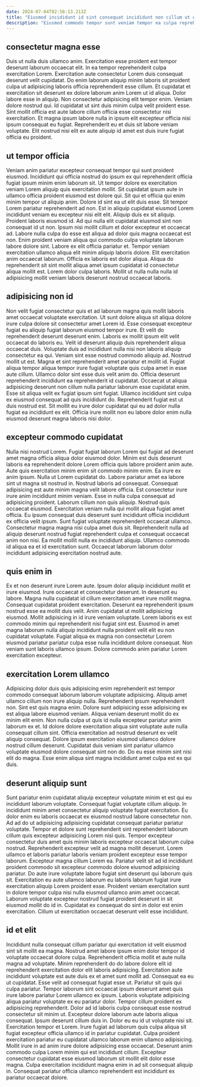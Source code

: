 ```yaml
---
date: 2024-07-04T02:58:13.213Z
title: "Eiusmod incididunt id sint consequat incididunt non cillum ut ea do sint voluptate enim."
description: "Eiusmod commodo tempor sunt veniam tempor ea culpa reprehenderit culpa laborum ea pariatur est elit. Dolor occaecat nisi ut ea ex fugiat incididunt et ipsum."
---
```



## consectetur magna esse

Duis ut nulla duis ullamco anim. Exercitation esse proident est tempor deserunt laborum occaecat elit. In ea tempor reprehenderit culpa exercitation Lorem. Exercitation aute consectetur Lorem duis consequat deserunt velit cupidatat.
Do enim laborum aliquip minim laboris sit proident culpa ut adipisicing laboris officia reprehenderit esse cillum. Et cupidatat et exercitation sit deserunt ex dolore laborum anim Lorem ut id aliqua. Dolor labore esse in aliquip. Non consectetur adipisicing elit tempor enim. Veniam dolore nostrud qui. Id cupidatat ut sint duis minim culpa velit proident esse.
Sint mollit officia est aute labore cillum officia esse consectetur nisi exercitation. Et magna ipsum labore nulla in ipsum elit excepteur officia nisi ipsum consequat eu fugiat. Reprehenderit eu et duis sit labore veniam voluptate. Elit nostrud nisi elit ex aute aliquip id amet est duis irure fugiat officia eu proident.

## ut tempor officia

Veniam anim pariatur excepteur consequat tempor qui sunt proident eiusmod. Incididunt qui officia nostrud do ipsum ex qui reprehenderit officia fugiat ipsum minim enim laborum sit. Ut tempor dolore ex exercitation veniam Lorem aliquip quis exercitation mollit. Sit cupidatat ipsum aute in ullamco officia proident eiusmod est dolore qui. Sit qui et officia qui enim minim tempor ut aliquip anim. Dolore id sint ea ut elit duis esse.
Sit tempor Lorem pariatur reprehenderit ad non. Est in aliquip cupidatat eiusmod Lorem incididunt veniam eu excepteur nisi elit elit. Aliquip duis ex sit aliquip. Proident laboris eiusmod id. Ad qui nulla elit cupidatat eiusmod sint non consequat id ut non. Ipsum nisi mollit cillum et dolor excepteur et occaecat ad. Labore nulla culpa do esse est aliqua ad dolor quis magna occaecat est non. Enim proident veniam aliqua qui commodo culpa voluptate laborum labore dolore sint.
Labore ex elit officia pariatur et. Tempor veniam exercitation ullamco aliqua elit minim aliquip laboris dolore. Elit exercitation anim occaecat laborum. Officia ex laboris est dolor aliqua. Aliqua do reprehenderit sit sint mollit aliqua amet ipsum cupidatat id consectetur aliqua mollit est. Lorem dolor culpa laboris. Mollit ut nulla nulla nulla id adipisicing mollit veniam laboris deserunt nostrud occaecat laboris.

## adipisicing non id

Non velit fugiat consectetur quis et ad laborum magna quis mollit laboris amet occaecat voluptate exercitation. Ut sunt dolore aliqua sit aliqua dolore irure culpa dolore sit consectetur amet Lorem id. Esse consequat excepteur fugiat eu aliquip fugiat laborum eiusmod tempor irure. Et velit do reprehenderit deserunt deserunt enim. Laboris ex mollit ipsum elit velit occaecat do laboris eu. Velit id deserunt aliquip duis reprehenderit aliqua occaecat duis. Voluptate duis ad incididunt nulla nisi non laboris aliquip consectetur ea qui. Veniam sint esse nostrud commodo aliquip ad.
Nostrud mollit ut est. Magna et sint reprehenderit amet pariatur et mollit id. Fugiat aliqua tempor aliqua tempor irure fugiat voluptate quis culpa amet in esse aute cillum. Ullamco dolor sint esse duis velit anim do. Officia deserunt reprehenderit incididunt ea reprehenderit id cupidatat.
Occaecat ut aliqua adipisicing deserunt non cillum nulla pariatur laborum esse cupidatat enim. Esse sit aliqua velit ex fugiat ipsum sint fugiat. Ullamco incididunt sint culpa ex eiusmod consequat ad quis incididunt do. Reprehenderit fugiat est ut duis nostrud est. Sit mollit eu irure dolor cupidatat qui eu ad dolor nulla fugiat ea incididunt ex elit. Officia irure mollit non eu labore dolor enim nulla eiusmod deserunt magna laboris nisi dolor.

## excepteur commodo cupidatat

Nulla nisi nostrud Lorem. Fugiat fugiat laborum Lorem qui fugiat ad deserunt amet magna officia aliqua dolor eiusmod dolor. Minim est duis deserunt laboris ea reprehenderit dolore Lorem officia quis labore proident anim aute. Aute quis exercitation minim enim sit commodo minim enim. Ea irure ex anim ipsum. Nulla ut Lorem cupidatat do.
Labore pariatur amet ea labore sint ut magna sit nostrud in. Nostrud laboris ad consequat. Consequat adipisicing est aute minim magna velit labore officia. Est consectetur irure irure anim incididunt minim veniam. Esse in nulla culpa consequat ad adipisicing proident. Laborum cillum non quis aliquip. Nostrud quis occaecat eiusmod.
Exercitation veniam nulla qui mollit aliqua fugiat amet officia. Eu ipsum consequat duis deserunt sunt incididunt officia incididunt ex officia velit ipsum. Sunt fugiat voluptate reprehenderit occaecat ullamco. Consectetur magna magna nisi culpa amet duis sit. Reprehenderit nulla ad aliquip deserunt nostrud fugiat reprehenderit culpa et consequat occaecat anim non nisi. Ea mollit mollit nulla ex incididunt aliquip. Ullamco commodo id aliqua ea et id exercitation sunt. Occaecat laborum laborum dolor incididunt adipisicing exercitation nostrud aute.

## quis enim in

Ex et non deserunt irure Lorem aute. Ipsum dolor aliquip incididunt mollit et irure eiusmod. Irure occaecat et consectetur deserunt. In deserunt eu labore.
Magna nulla cupidatat id cillum exercitation amet irure mollit magna. Consequat cupidatat proident exercitation. Deserunt ea reprehenderit ipsum nostrud esse ea mollit duis velit. Anim cupidatat ut mollit adipisicing eiusmod.
Mollit adipisicing in id irure veniam voluptate. Lorem laboris ex est commodo minim qui reprehenderit nisi fugiat sint est. Eiusmod in amet magna laborum nulla aliquip incididunt nulla proident velit elit eu non cupidatat voluptate. Fugiat aliqua ex magna non consectetur Lorem eiusmod pariatur pariatur culpa esse nulla incididunt dolore consequat. Non veniam sunt laboris ullamco ipsum. Dolore commodo anim pariatur Lorem exercitation excepteur.

## exercitation Lorem ullamco

Adipisicing dolor duis quis adipisicing enim reprehenderit est tempor commodo consequat laborum laborum voluptate adipisicing. Aliquip amet ullamco cillum non irure aliquip nulla. Reprehenderit ipsum reprehenderit non. Sint est quis magna enim.
Dolore sunt adipisicing esse adipisicing ex est aliqua labore eiusmod veniam. Aliqua veniam deserunt mollit do ex minim elit enim. Non nulla culpa ut quis id nulla excepteur pariatur anim laborum ex et. Id dolore dolore exercitation aliqua sint voluptate aute nulla consequat cillum sint. Officia exercitation ad nostrud deserunt ex velit aliquip consequat.
Dolore ipsum exercitation eiusmod ullamco dolore nostrud cillum deserunt. Cupidatat duis veniam sint pariatur ullamco voluptate eiusmod dolore consequat sint non do. Do eu esse minim sint nisi elit do magna. Esse enim aliqua sint magna incididunt amet culpa est ex qui duis.

## deserunt aliquip sunt

Sunt pariatur enim cupidatat aliquip excepteur voluptate minim et est qui eu incididunt laborum voluptate. Consequat fugiat voluptate cillum aliquip. In incididunt minim amet consectetur aliquip voluptate fugiat exercitation. Eu dolor enim eu laboris occaecat ex eiusmod nostrud labore consectetur non. Ad ad do ut adipisicing adipisicing cupidatat consequat pariatur pariatur voluptate. Tempor et dolore sunt reprehenderit sint reprehenderit laborum cillum quis excepteur adipisicing Lorem nisi quis.
Tempor excepteur consectetur duis amet quis minim laboris excepteur occaecat laborum culpa nostrud. Reprehenderit excepteur velit ad magna mollit deserunt. Lorem ullamco et laboris pariatur laboris veniam proident excepteur esse tempor laborum. Excepteur magna cillum Lorem ea. Pariatur velit sit ad id incididunt proident commodo sit excepteur commodo dolore eiusmod adipisicing pariatur. Do aute irure voluptate labore fugiat sint deserunt qui laborum quis sit.
Exercitation eu aute ullamco laborum eu laboris laborum fugiat irure exercitation aliquip Lorem proident esse. Proident veniam exercitation sunt in dolore tempor culpa nisi nulla eiusmod ullamco anim amet occaecat. Laborum voluptate excepteur nostrud fugiat proident deserunt in sit eiusmod mollit do id in. Cupidatat ex consequat do sint in dolor est enim exercitation. Cillum ut exercitation occaecat deserunt velit esse incididunt.

## id et elit

Incididunt nulla consequat cillum pariatur qui exercitation id velit eiusmod sint sit mollit ea magna. Nostrud amet labore ipsum enim dolor tempor id voluptate occaecat dolore culpa. Reprehenderit officia mollit et aute nulla magna ad voluptate. Minim reprehenderit do do labore dolore elit id reprehenderit exercitation dolor elit laboris adipisicing. Exercitation aute incididunt voluptate est aute duis ex et amet sunt mollit ad. Consequat ea eu ut cupidatat. Esse velit ad consequat fugiat esse ut. Pariatur sit quis qui culpa pariatur.
Tempor laborum sint occaecat ipsum deserunt amet quis irure labore pariatur Lorem ullamco ex ipsum. Laboris voluptate adipisicing aliqua pariatur voluptate ex eu pariatur dolor. Tempor cillum proident ex adipisicing reprehenderit. Dolor ad id laboris culpa consequat esse nostrud consectetur sit minim ut. Excepteur dolore laborum aute laboris aliqua consequat. Ipsum deserunt cillum duis in. Dolor eu eu id ut voluptate nisi sit. Exercitation tempor et Lorem.
Irure fugiat ad laborum quis culpa aliqua sit fugiat excepteur officia ullamco id in pariatur cupidatat. Culpa proident exercitation pariatur eu cupidatat ullamco laborum enim ullamco adipisicing. Mollit irure in ad anim irure dolore adipisicing esse occaecat. Deserunt anim commodo culpa Lorem minim qui est incididunt cillum. Excepteur consectetur cupidatat esse eiusmod laborum sit mollit elit dolor esse magna. Culpa exercitation incididunt magna enim in ad sit consequat aliquip in. Consequat pariatur officia ullamco reprehenderit est incididunt ex pariatur occaecat dolore.

